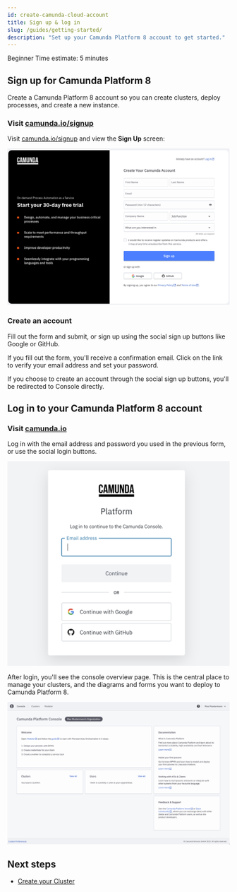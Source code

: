 ```yaml
---
id: create-camunda-cloud-account
title: Sign up & log in
slug: /guides/getting-started/
description: "Set up your Camunda Platform 8 account to get started."
---
```


<span class="badge badge--beginner">Beginner</span>
<span class="badge badge--short">Time estimate: 5 minutes</span>

## Sign up for Camunda Platform 8

Create a Camunda Platform 8 account so you can create clusters, deploy processes, and create a new instance.

### Visit [camunda.io/signup](https://camunda.io/signup)

Visit [camunda.io/signup](https://camunda.io/signup) and view the **Sign Up** screen:

![signup](./img/signup.png)

### Create an account

Fill out the form and submit, or sign up using the social sign up buttons like Google or GitHub.

If you fill out the form, you'll receive a confirmation email. Click on the link to verify your email address and set your password.

If you choose to create an account through the social sign up buttons, you'll be redirected to Console directly.

## Log in to your Camunda Platform 8 account

### Visit [camunda.io](https://camunda.io)

Log in with the email address and password you used in the previous form, or use the social login buttons.

![login](./img/login.png)

After login, you'll see the console overview page. This is the central place to manage your clusters, and the diagrams and forms you want to deploy to Camunda Platform 8.

![overview-home](./img/home.png)

## Next steps

- [Create your Cluster](create-your-cluster)

